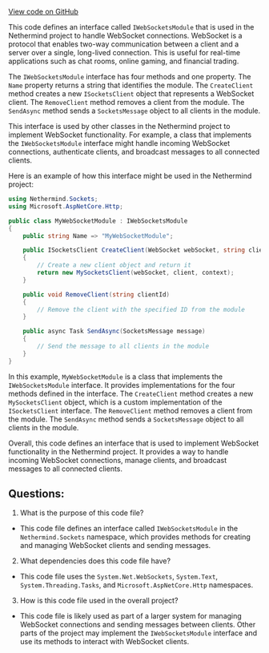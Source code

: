 [View code on GitHub](https://github.com/nethermindeth/nethermind/Nethermind.Sockets/IWebSocketsModule.cs)

This code defines an interface called `IWebSocketsModule` that is used in the Nethermind project to handle WebSocket connections. WebSocket is a protocol that enables two-way communication between a client and a server over a single, long-lived connection. This is useful for real-time applications such as chat rooms, online gaming, and financial trading.

The `IWebSocketsModule` interface has four methods and one property. The `Name` property returns a string that identifies the module. The `CreateClient` method creates a new `ISocketsClient` object that represents a WebSocket client. The `RemoveClient` method removes a client from the module. The `SendAsync` method sends a `SocketsMessage` object to all clients in the module.

This interface is used by other classes in the Nethermind project to implement WebSocket functionality. For example, a class that implements the `IWebSocketsModule` interface might handle incoming WebSocket connections, authenticate clients, and broadcast messages to all connected clients.

Here is an example of how this interface might be used in the Nethermind project:

```csharp
using Nethermind.Sockets;
using Microsoft.AspNetCore.Http;

public class MyWebSocketModule : IWebSocketsModule
{
    public string Name => "MyWebSocketModule";

    public ISocketsClient CreateClient(WebSocket webSocket, string client, HttpContext context)
    {
        // Create a new client object and return it
        return new MySocketsClient(webSocket, client, context);
    }

    public void RemoveClient(string clientId)
    {
        // Remove the client with the specified ID from the module
    }

    public async Task SendAsync(SocketsMessage message)
    {
        // Send the message to all clients in the module
    }
}
```

In this example, `MyWebSocketModule` is a class that implements the `IWebSocketsModule` interface. It provides implementations for the four methods defined in the interface. The `CreateClient` method creates a new `MySocketsClient` object, which is a custom implementation of the `ISocketsClient` interface. The `RemoveClient` method removes a client from the module. The `SendAsync` method sends a `SocketsMessage` object to all clients in the module.

Overall, this code defines an interface that is used to implement WebSocket functionality in the Nethermind project. It provides a way to handle incoming WebSocket connections, manage clients, and broadcast messages to all connected clients.
## Questions: 
 1. What is the purpose of this code file?
- This code file defines an interface called `IWebSocketsModule` in the `Nethermind.Sockets` namespace, which provides methods for creating and managing WebSocket clients and sending messages.

2. What dependencies does this code file have?
- This code file uses the `System.Net.WebSockets`, `System.Text`, `System.Threading.Tasks`, and `Microsoft.AspNetCore.Http` namespaces.

3. How is this code file used in the overall project?
- This code file is likely used as part of a larger system for managing WebSocket connections and sending messages between clients. Other parts of the project may implement the `IWebSocketsModule` interface and use its methods to interact with WebSocket clients.